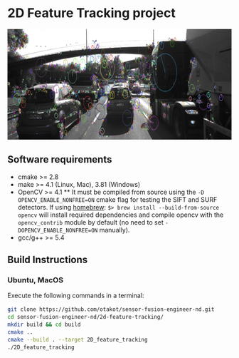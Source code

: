 # 2D Feature Tracking project

<img src="images/keypoints.png" width="820" height="248" />

## Software requirements

* cmake >= 2.8
* make >= 4.1 (Linux, Mac), 3.81 (Windows)
* OpenCV >= 4.1
  ** It must be compiled from source using the `-D OPENCV_ENABLE_NONFREE=ON` cmake flag for testing the SIFT and SURF detectors. If using [homebrew](https://brew.sh/): `$> brew install --build-from-source opencv` will install required dependencies and compile opencv with the `opencv_contrib` module by default (no need to set `-DOPENCV_ENABLE_NONFREE=ON` manually). 
* gcc/g++ >= 5.4
##  Build Instructions
### Ubuntu, MacOS

   Execute the following commands in a terminal:

   ```sh
   git clone https://github.com/otakot/sensor-fusion-engineer-nd.git
   cd sensor-fusion-engineer-nd/2d-feature-tracking/
   mkdir build && cd build
   cmake ..
   cmake --build . --target 2D_feature_tracking
   ./2D_feature_tracking
   ```